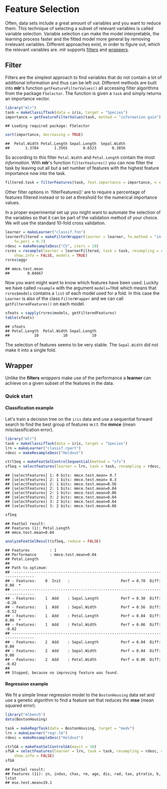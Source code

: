 Feature Selection
==================

Often, data sets include a great amount of variables and you want to reduce them. 
This technique of selecting a subset of relevant variables is called variable selection. 
Variable selection can make the model interpretable, the learning process faster and the fitted model more general by removing irrelevant variables. 
Different approaches exist, in order to figure out, which the relevant variables are.
*mlr* supports [filters](#Filter) and [wrappers](#Wrapper).

Filter
------

Filters are the simplest approach to find variables that do not contain a lot of additional information and thus can be left out.
Different methods are built into **mlr**'s function `getFeatureFilterValues()` all accessing filter algorithms from the package `FSelector`.
The function is given a `task` and simply returns an importance vector.

```r
library("mlr")
task = makeClassifTask(data = iris, target = "Species")
importance = getFeatureFilterValues(task, method = "information.gain")
```

```
## Loading required package: FSelector
```

```r
sort(importance, decreasing = TRUE)
```

```
##  Petal.Width Petal.Length Sepal.Length  Sepal.Width 
##       1.3784       1.3565       0.6523       0.3856
```

So according to this filter `Petal.Width` and `Petal.Length` contain the most *information*.
With **mlr**'s function `filterFeatures()` you can now filter the task by leaving out all
but a set number of features with the highest feature importance now into the task. 

```r
filtered.task = filterFeatures(task, feat.importance = importance, n = 2L)
```

Other filter options in `filterFeatures()' are to require a percentage of features filtered instead or to set a threshold for the numerical importance values.

In a proper experimental set up you might want to automate the selection of the variables so that it can be part of the validation method of your choice.
We will use the standard 10-fold cross validation.

```r
learner = makeLearner("classif.fnn")
learnerFiltered = makeFilterWrapper(learner = learner, fw.method = "information.gain", 
    fw.perc = 0.7)
rdesc = makeResampleDesc("CV", iters = 10)
rsres = resample(learner = learnerFiltered, task = task, resampling = rdesc, 
    show.info = FALSE, models = TRUE)
rsres$aggr
```

```
## mmce.test.mean 
##        0.04667
```

Now you want might want to know which features have been used.
Luckily we have called `resample` with the argument `models=TRUE` which means that `rsres$models` contains a `list` of each model used for a fold.
In this case the `Learner` is also of the class `FilterWrapper` and we can call `getFilteredFeatures()` on each model.

```r
sfeats = sapply(rsres$models, getFilteredFeatures)
table(sfeats)
```

```
## sfeats
## Petal.Length  Petal.Width Sepal.Length 
##           10           10           10
```

The selection of features seems to be very stable.
The `Sepal.Width` did not make it into a single fold.

Wrapper
-------

Unlike the **filters** *wrappers* make use of the performance a **learner** can achieve on a given subset of the features in the data.

### Quick start

#### Classification example

Let's train a decision tree on the ``iris`` data and use a sequential forward search to find the best group of features w.r.t. the **mmce** (mean misclassification error).


```r
library("mlr")
task = makeClassifTask(data = iris, target = "Species")
lrn = makeLearner("classif.rpart")
rdesc = makeResampleDesc("Holdout")

ctrlSeq = makeFeatSelControlSequential(method = "sfs")
sfSeq = selectFeatures(learner = lrn, task = task, resampling = rdesc, control = ctrlSeq)
```

```
## [selectFeatures] 1: 0 bits: mmce.test.mean= 0.7
## [selectFeatures] 2: 1 bits: mmce.test.mean= 0.3
## [selectFeatures] 2: 1 bits: mmce.test.mean=0.56
## [selectFeatures] 2: 1 bits: mmce.test.mean=0.04
## [selectFeatures] 2: 1 bits: mmce.test.mean=0.06
## [selectFeatures] 3: 2 bits: mmce.test.mean=0.04
## [selectFeatures] 3: 2 bits: mmce.test.mean=0.04
## [selectFeatures] 3: 2 bits: mmce.test.mean=0.06
```

```r
sfSeq
```

```
## FeatSel result:
## Features (1): Petal.Length
## mmce.test.mean=0.04
```

```r
analyzeFeatSelResult(sfSeq, reduce = FALSE)
```

```
## Features         : 1
## Performance      : mmce.test.mean=0.04
## Petal.Length
## 
## Path to optimum:
## --------------------------------------------------------------------------------
## - Features:    0  Init   :                       Perf = 0.70  Diff:  0.00  *
## --------------------------------------------------------------------------------
## - Features:    1  Add    : Sepal.Length          Perf = 0.30  Diff: -0.26   
## - Features:    1  Add    : Sepal.Width           Perf = 0.56  Diff: -0.52   
## - Features:    1  Add    : Petal.Length          Perf = 0.04  Diff:  0.00  *
## - Features:    1  Add    : Petal.Width           Perf = 0.06  Diff: -0.02   
## --------------------------------------------------------------------------------
## - Features:    2  Add    : Sepal.Length          Perf = 0.04  Diff:  0.00   
## - Features:    2  Add    : Sepal.Width           Perf = 0.04  Diff:  0.00   
## - Features:    2  Add    : Petal.Width           Perf = 0.06  Diff: -0.02   
## 
## Stopped, because no improving feature was found.
```



#### Regression example

We fit a simple linear regression model to the ``BostonHousing`` data set and use a genetic algorithm to find a feature set that reduces the **mse** (mean squared error).


```r
library("mlbench")
data(BostonHousing)

task = makeRegrTask(data = BostonHousing, target = "medv")
lrn = makeLearner("regr.lm")
rdesc = makeResampleDesc("Holdout")

ctrlGA = makeFeatSelControlGA(maxit = 10)
sfGA = selectFeatures(learner = lrn, task = task, resampling = rdesc, control = ctrlGA, 
    show.info = FALSE)
sfGA
```

```
## FeatSel result:
## Features (11): zn, indus, chas, rm, age, dis, rad, tax, ptratio, b, lstat
## mse.test.mean=19.1
```


